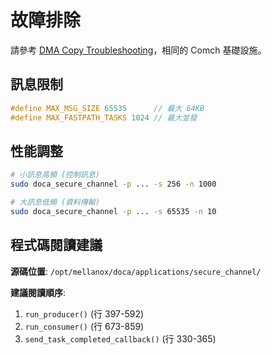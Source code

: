 # 故障排除

請參考 [DMA Copy Troubleshooting](../dma_copy/README.md#故障排除)，相同的 Comch 基礎設施。

## 訊息限制

```c
#define MAX_MSG_SIZE 65535      // 最大 64KB
#define MAX_FASTPATH_TASKS 1024 // 最大並發
```

## 性能調整

```bash
# 小訊息高頻 (控制訊息)
sudo doca_secure_channel -p ... -s 256 -n 1000

# 大訊息低頻 (資料傳輸)
sudo doca_secure_channel -p ... -s 65535 -n 10
```

## 程式碼閱讀建議

**源碼位置**: `/opt/mellanox/doca/applications/secure_channel/`

**建議閱讀順序**:
1. `run_producer()` (行 397-592)
2. `run_consumer()` (行 673-859)
3. `send_task_completed_callback()` (行 330-365)
